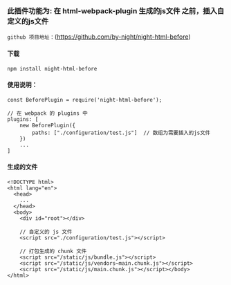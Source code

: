 ### 此插件功能为: 在 html-webpack-plugin 生成的js文件 之前，插入自定义的js文件
`github 项目地址：`(https://github.com/by-night/night-html-before)  
#### 下载  
```
npm install night-html-before
```
#### 使用说明：  
```
const BeforePlugin = require('night-html-before');

// 在 webpack 的 plugins 中 
plugins: [
    new BeforePlugin({
        paths: ["./configuration/test.js"]  // 数组为需要插入的js文件
    })
    ...
]
```
#### 生成的文件

```
<!DOCTYPE html>
<html lang="en">
  <head>
    ...
  </head>
  <body>
    <div id="root"></div>
    
    // 自定义的 js 文件
    <script src="./configuration/test.js"></script>

    // 打包生成的 chunk 文件
    <script src="/static/js/bundle.js"></script>
    <script src="/static/js/vendors~main.chunk.js"></script>
    <script src="/static/js/main.chunk.js"></script></body>
</html>
```